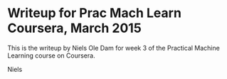 # Writeup for Prac Mach Learn Coursera, March 2015

This is the writeup by Niels Ole Dam for week 3 of the Practical Machine Learning course on Coursera.

Niels